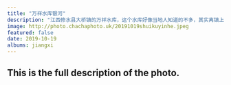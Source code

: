 ```yaml
---
title: "万祥水库银河"
description: "江西修水县大桥镇的万祥水库，这个水库好像当地人知道的不多，其实离镇上就几公里。车子勉强可以开到水库下方，但是因为有点泥泞，我选择把车停在当地一户居民门前，老太太客气的招待我们进屋喝茶。不过语言确实很难听懂。这里的地形是丹霞地貌，很有意思。我发现了几多紫色的小花，于是把它们当前景，再等待银河升起的时候拍下第二张，两者合成。水库里到晚上就有人来拉网式捕鱼，那个头灯直接让人无法拍摄，就在水坝上的帐篷里过了一夜。"
image: http://photo.chachaphoto.uk/20191019shuikuyinhe.jpeg
featured: false
date: 2019-10-19
albums: jiangxi
---
```


## This is the full description of the photo.
